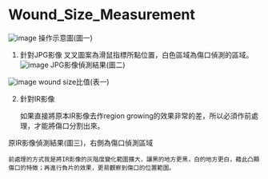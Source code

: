 # Wound_Size_Measurement
 
![image](https://user-images.githubusercontent.com/73085151/122198148-787be300-cecb-11eb-8aa6-bff2a7aee425.png)
操作示意圖(圖一)
1.	針對JPG影像
    叉叉圖案為滑鼠指標所點位置，白色區域為傷口偵測的區域。
![image](https://user-images.githubusercontent.com/73085151/122198180-829de180-cecb-11eb-8516-dc7e321f52ee.png)
JPG影像偵測結果(圖二)

![image](https://user-images.githubusercontent.com/73085151/122198217-8af61c80-cecb-11eb-89c2-ba71f6a3c516.png)
wound size比值(表一)

2.	針對IR影像

    如果直接將原本IR影像去作region growing的效果非常的差，所以必須作前處理，才能將傷口分割出來。
 
原IR影像偵測結果(圖三)，右側為傷口偵測區域

    前處理的方式我是將IR影像的灰階度變化範圍擴大，讓黑的地方更黑，白的地方更白，藉此凸顯傷口的特徵；再進行負片的效果，更易觀察到傷口的位置範圍。
